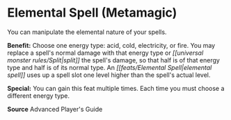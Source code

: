 ﻿---
cssclass: [feats]

---
# Elemental Spell (Metamagic)

You can manipulate the elemental nature of your spells.

**Benefit:** Choose one energy type: acid, cold, electricity, or fire. You may replace a spell's normal damage with that energy type or _[[universal monster rules/Split|split]]_ the spell's damage, so that half is of that energy type and half is of its normal type. An _[[feats/Elemental Spell|elemental spell]]_ uses up a spell slot one level higher than the spell's actual level.

**Special:** You can gain this feat multiple times. Each time you must choose a different energy type.

**Source** Advanced Player's Guide